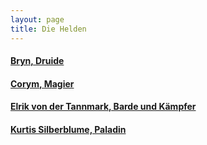 ```yaml
---
layout: page
title: Die Helden
---
```

#### [Bryn, Druide](bryn-corym)

#### [Corym, Magier](bryn-corym)

#### [Elrik von der Tannmark, Barde und Kämpfer](elrik)

#### [Kurtis Silberblume, Paladin](kurtis)

